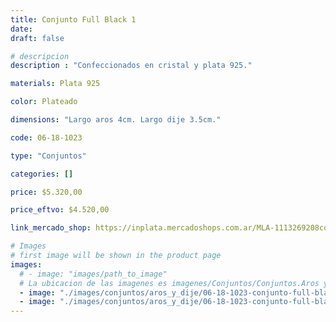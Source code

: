 ```yaml
---
title: Conjunto Full Black 1
date: 
draft: false

# descripcion
description : "Confeccionados en cristal y plata 925."

materials: Plata 925

color: Plateado

dimensions: "Largo aros 4cm. Largo dije 3.5cm."

code: 06-18-1023

type: "Conjuntos"

categories: []

price: $5.320,00

price_eftvo: $4.520,00

link_mercado_shop: https://inplata.mercadoshops.com.ar/MLA-1113269208conjuntos-aros-y-dije-conjunto-full-black-1-_JM

# Images
# first image will be shown in the product page
images:
  # - image: "images/path_to_image"
  # La ubicacion de las imagenes es imagenes/Conjuntos/Conjuntos.Aros y Dije/06-18-1023-conjunto-full-black-1
  - image: "./images/conjuntos/aros_y_dije/06-18-1023-conjunto-full-black-1_a.jpg"
  - image: "./images/conjuntos/aros_y_dije/06-18-1023-conjunto-full-black-1_b.jpg"
---
```


